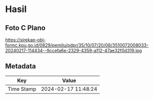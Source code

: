 # Hasil

## Foto C Plano

https://sirekap-obj-formc.kpu.go.id/0829/pemilu/pdpr/35/10/07/20/08/3510072008033-20240217-114434--9ccefa6e-2329-4359-a112-47ae32f0d319.jpg


## Metadata

| Key        | Value               |
| ---------- | ------------------- |
| Time Stamp | 2024-02-17 11:48:24 |



